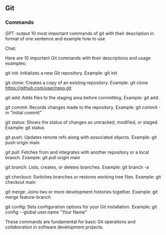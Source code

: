 ## Git

### Commands

GPT :output 10 most important commands of git with their description in format of one sentence and example how to use

Chat:

Here are 10 important Git commands with their descriptions and usage examples:

git init: Initializes a new Git repository.
Example: git init

git clone: Creates a copy of an existing repository.
Example: git clone https://github.com/user/repo.git

git add: Adds files to the staging area before committing.
Example: git add .

git commit: Records changes made to the repository.
Example: git commit -m "Initial commit"

git status: Shows the status of changes as untracked, modified, or staged.
Example: git status

git push: Updates remote refs along with associated objects.
Example: git push origin main

git pull: Fetches from and integrates with another repository or a local branch.
Example: git pull origin main

git branch: Lists, creates, or deletes branches.
Example: git branch -a

git checkout: Switches branches or restores working tree files.
Example: git checkout main

git merge: Joins two or more development histories together.
Example: git merge feature-branch


git config: Sets configuration options for your Git installation.
Example: git config --global user.name "Your Name"


These commands are fundamental for basic Git operations and collaboration in software development projects.

